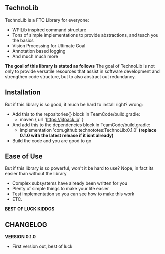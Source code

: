 ## TechnoLib

TechnoLib is a FTC Library for everyone:
 - WPILib inspired command structure
 - Tons of simple implementations to provide abstractions, and teach you the basics
 - Vision Processing for Ultimate Goal
 - Annotation based logging
 - And much much more
 
**The goal of this library is stated as follows**
 The goal of TechnoLib is not only to provide versatile resources that assist in software development and strengthen code structure, but to also abstract out redundancy.
 
## Installation
But if this library is so good, it much be hard to install right? wrong:
 - Add this to the repositories{} block in TeamCode/build.gradle: 
   - maven { url 'https://jitpack.io' }
 - And add this to the dependencies block in TeamCode/build.gradle: 
   - implementation 'com.github.technototes:TechnoLib:0.1.0'    **(replace 0.1.0 with the latest release if it isnt already)**
 - Build the code and you are good to go
 
## Ease of Use
But if this library is so powerful, won't it be hard to use?
Nope, in fact its easier than without the library
 - Complex subsystems have already been written for you
 - Plenty of simple things to make your life easier
 - Test implementation so you can see how to make this work
 - ETC.
 
**BEST OF LUCK KIDDOS**

## CHANGELOG

**VERSION 0.1.0**
 - First version out, best of luck
